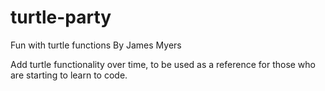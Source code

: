 # turtle-party
Fun with turtle functions
By James Myers

Add turtle functionality over time, to be used as a reference for those who are starting to learn to code.
